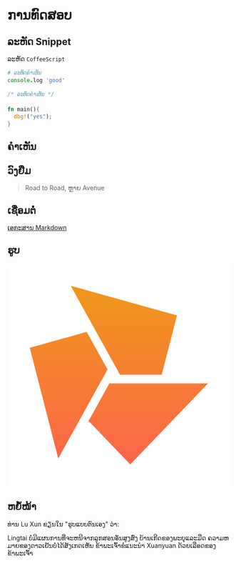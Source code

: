 [Markdown ຄໍາເຫັນທົ່ວໂລກ]:#

# ການທົດສອບ

## ລະຫັດ Snippet

ລະຫັດ `CoffeeScript`

```coffee
# ລະຫັດຄໍາເຫັນ
console.log 'good'


```

```rust
/* ລະຫັດຄໍາເຫັນ */

fn main(){
  dbg!("yes");
}
```

## ຄໍາເຫັນ

<!-- HTML 注释 --> 

<!-- 多行注释 --> 

## ວົງຢືມ

> Road to Road, ຫຼາຍ Avenue

## ເຊື່ອມຕໍ່

[ເອກະສານ Markdown](https://github.com/xxai-art/xxai-art-md)

## ຮູບ

![xxAI.Art ຕົວຕົນຂອງຍີ່ຫໍ້](https://raw.githubusercontent.com/xxai-art/web/main/file/svg/logo.svg)

## ຫຍໍ້ໜ້າ

ທ່ານ Lu Xun ຂຽນ​ໃນ "ຮູບ​ແບບ​ຕົນ​ເອງ" ວ່າ:

  Lingtai ບໍ່ມີແຜນການທີ່ຈະຫນີຈາກລູກສອນອັນສູງສົ່ງ
  ບ້ານເກີດຂອງພະຍຸແລະມືດ
  ຄວາມຫມາຍຂອງດາວເຢັນບໍ່ໄດ້ສັງເກດເຫັນ
  ຂ້າພະເຈົ້າຂໍແນະນໍາ Xuanyuan ດ້ວຍເລືອດຂອງຂ້າພະເຈົ້າ
